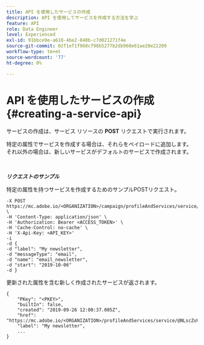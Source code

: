 ```yaml
---
title: API を使用したサービスの作成
description: API を使用してサービスを作成する方法を学ぶ
feature: API
role: Data Engineer
level: Experienced
exl-id: 91bbce9e-a618-4be2-840b-c7d021271f4e
source-git-commit: 02f1ef1f960cf98b5277b2db960e61ae20e22209
workflow-type: tm+mt
source-wordcount: '77'
ht-degree: 0%

---
```


# API を使用したサービスの作成{#creating-a-service-api}

サービスの作成は、サービス リソースの **POST** リクエストで実行されます。

特定の属性でサービスを作成する場合は、それらをペイロードに追加します。 それ以外の場合は、新しいサービスがデフォルトのサービスで作成されます。

<br/>

***リクエストのサンプル***

特定の属性を持つサービスを作成するためのサンプルPOSTリクエスト。

```
-X POST https://mc.adobe.io/<ORGANIZATION>/campaign/profileAndServices/service/ \
-H 'Content-Type: application/json' \
-H 'Authorization: Bearer <ACCESS_TOKEN>' \
-H 'Cache-Control: no-cache' \
-H 'X-Api-Key: <API_KEY>'
-i
-d {
-d "label": "My newsletter",
-d "messageType": "email",
-d "name": "email_newsletter",
-d "start": "2019-10-06"
-d }
```

更新された属性を含む新しく作成されたサービスが返されます。

```
{
    "PKey": "<PKEY>",
    "builtIn": false,
    "created": "2019-09-26 12:00:37.005Z",
    "href": "https://mc.adobe.io/<ORGANIZATION>/profileAndServices/service/@NLscZuVHxdVu9rPftvrMWFfR1zRIxQGswSOmGLrK09JTF_iWhB0JCUHEndA_vvy__k9mzOYa5NVkcWDcrK8qGh0wygahX9kRcD44kiWWSEceShn3",
    "label": "My newsletter",
    ...
}
```
